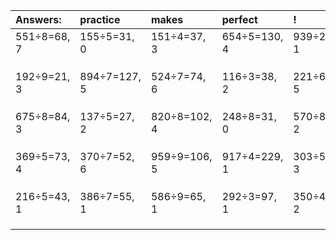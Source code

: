 | Answers: | practice | makes | perfect | ! |
| :--- | :--- | :--- | :--- | :--- |
| 551÷8=68, 7 | 155÷5=31, 0 | 151÷4=37, 3 | 654÷5=130, 4 | 939÷2=469, 1 | 
|   |   |   |   |   | 
|   |   |   |   |   | 
|   |   |   |   |   | 
| 192÷9=21, 3 | 894÷7=127, 5 | 524÷7=74, 6 | 116÷3=38, 2 | 221÷6=36, 5 | 
|   |   |   |   |   | 
|   |   |   |   |   | 
|   |   |   |   |   | 
| 675÷8=84, 3 | 137÷5=27, 2 | 820÷8=102, 4 | 248÷8=31, 0 | 570÷8=71, 2 | 
|   |   |   |   |   | 
|   |   |   |   |   | 
|   |   |   |   |   | 
| 369÷5=73, 4 | 370÷7=52, 6 | 959÷9=106, 5 | 917÷4=229, 1 | 303÷5=60, 3 | 
|   |   |   |   |   | 
|   |   |   |   |   | 
|   |   |   |   |   | 
| 216÷5=43, 1 | 386÷7=55, 1 | 586÷9=65, 1 | 292÷3=97, 1 | 350÷4=87, 2 | 
|   |   |   |   |   | 
|   |   |   |   |   | 
|   |   |   |   |   | 

